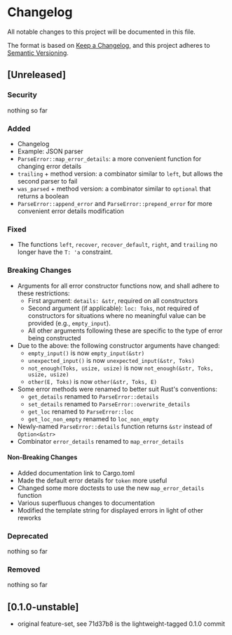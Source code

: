 # Changelog

All notable changes to this project will be documented in this file.

The format is based on [Keep a Changelog](https://keepachangelog.com/en/1.1.0/),
and this project adheres to [Semantic Versioning](https://semver.org/spec/v2.0.0.html).

## [Unreleased]

### Security

nothing so far

### Added

- Changelog
- Example: JSON parser
- `ParseError::map_error_details`: a more convenient function for changing error details
- `trailing` + method version: a combinator similar to `left`, but allows the second parser to fail
- `was_parsed` + method version: a combinator similar to `optional` that returns a boolean
- `ParseError::append_error` and `ParseError::prepend_error` for more convenient error details modification

### Fixed

- The functions `left`, `recover`, `recover_default`, `right`, and `trailing` no longer have
    the `T: 'a` constraint.

### Breaking Changes
- Arguments for all error constructor functions now, and shall adhere to these restrictions:
    - First argument: `details: &str`, required on all constructors
    - Second argument (if applicable): `loc: Toks`, not required of constructors for situations where no meaningful value can be provided (e.g., `empty_input`).
    - All other arguments following these are specific to the type of error being constructed
- Due to the above: the following constructor arguments have changed:
    - `empty_input()` is now `empty_input(&str)`
    - `unexpected_input()` is now `unexpected_input(&str, Toks)`
    - `not_enough(Toks, usize, usize)` is now `not_enough(&str, Toks, usize, usize)`
    - `other(E, Toks)` is now `other(&str, Toks, E)`
- Some error methods were renamed to better suit Rust's conventions:
    - `get_details` renamed to `ParseError::details`
    - `set_details` renamed to `ParseError::overwrite_details`
    - `get_loc` renamed to `ParseError::loc`
    - `get_loc_non_empty` renamed to `loc_non_empty`
- Newly-named `ParseError::details` function returns `&str` instead of `Option<&str>`
- Combinator `error_details` renamed to `map_error_details`

#### Non-Breaking Changes
- Added documentation link to Cargo.toml
- Made the default error details for `token` more useful
- Changed some more doctests to use the new `map_error_details` function
- Various superfluous changes to documentation
- Modified the template string for displayed errors in light of other reworks

### Deprecated

nothing so far

### Removed

nothing so far

## [0.1.0-unstable]

* original feature-set, see 71d37b8 is the lightweight-tagged 0.1.0 commit

